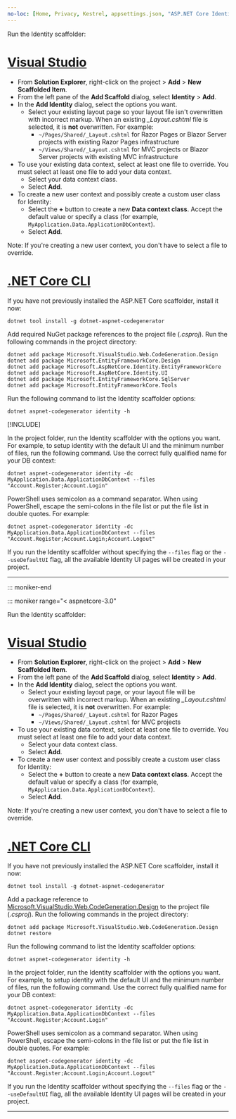 ```yaml
---
no-loc: [Home, Privacy, Kestrel, appsettings.json, "ASP.NET Core Identity", cookie, Cookie, Blazor, "Blazor Server", "Blazor WebAssembly", "Identity", "Let's Encrypt", Razor, SignalR]
---
```


Run the Identity scaffolder:

# [Visual Studio](#tab/visual-studio)

* From **Solution Explorer**, right-click on the project > **Add** > **New Scaffolded Item**.
* From the left pane of the **Add Scaffold** dialog, select **Identity** > **Add**.
* In the **Add Identity** dialog, select the options you want.
  * Select your existing layout page so your layout file isn't overwritten with incorrect markup. When an existing *\_Layout.cshtml* file is selected, it is **not** overwritten. For example:
    * `~/Pages/Shared/_Layout.cshtml` for Razor Pages or Blazor Server projects with existing Razor Pages infrastructure
    * `~/Views/Shared/_Layout.cshtml` for MVC projects or Blazor Server projects with existing MVC infrastructure
* To use your existing data context, select at least one file to override. You must select at least one file to add your data context.
  * Select your data context class.
  * Select **Add**.
* To create a new user context and possibly create a custom user class for Identity:
  * Select the **+** button to create a new **Data context class**. Accept the default value or specify a class (for example, `MyApplication.Data.ApplicationDbContext`).
  * Select **Add**.

Note: If you're creating a new user context, you don't have to select a file to override.

# [.NET Core CLI](#tab/netcore-cli)

If you have not previously installed the ASP.NET Core scaffolder, install it now:

```dotnetcli
dotnet tool install -g dotnet-aspnet-codegenerator
```

Add required NuGet package references to the project file (*.csproj*). Run the following commands in the project directory:

```dotnetcli
dotnet add package Microsoft.VisualStudio.Web.CodeGeneration.Design
dotnet add package Microsoft.EntityFrameworkCore.Design
dotnet add package Microsoft.AspNetCore.Identity.EntityFrameworkCore
dotnet add package Microsoft.AspNetCore.Identity.UI
dotnet add package Microsoft.EntityFrameworkCore.SqlServer
dotnet add package Microsoft.EntityFrameworkCore.Tools
```

Run the following command to list the Identity scaffolder options:

```dotnetcli
dotnet aspnet-codegenerator identity -h
```

[!INCLUDE[](~/includes/scaffoldTFM.md)]

In the project folder, run the Identity scaffolder with the options you want. For example, to setup identity with the default UI and the minimum number of files, run the following command. Use the correct fully qualified name for your DB context:

```dotnetcli
dotnet aspnet-codegenerator identity -dc MyApplication.Data.ApplicationDbContext --files "Account.Register;Account.Login"
```

PowerShell uses semicolon as a command separator. When using PowerShell, escape the semi-colons in the file list or put the file list in double quotes. For example:

```dotnetcli
dotnet aspnet-codegenerator identity -dc MyApplication.Data.ApplicationDbContext --files "Account.Register;Account.Login;Account.Logout"
```

If you run the Identity scaffolder without specifying the `--files` flag or the `--useDefaultUI` flag, all the available Identity UI pages will be created in your project.

---

::: moniker-end

::: moniker range="< aspnetcore-3.0"

Run the Identity scaffolder:

# [Visual Studio](#tab/visual-studio)

* From **Solution Explorer**, right-click on the project > **Add** > **New Scaffolded Item**.
* From the left pane of the **Add Scaffold** dialog, select **Identity** > **Add**.
* In the **Add Identity** dialog, select the options you want.
  * Select your existing layout page, or your layout file will be overwritten with incorrect markup. When an existing *\_Layout.cshtml* file is selected, it is **not** overwritten. For example:
    * `~/Pages/Shared/_Layout.cshtml` for Razor Pages
    * `~/Views/Shared/_Layout.cshtml` for MVC projects
* To use your existing data context, select at least one file to override. You must select at least one file to add your data context.
  * Select your data context class.
  * Select **Add**.
* To create a new user context and possibly create a custom user class for Identity:
  * Select the **+** button to create a new **Data context class**. Accept the default value or specify a class (for example, `MyApplication.Data.ApplicationDbContext`).
  * Select **Add**.

Note: If you're creating a new user context, you don't have to select a file to override.

# [.NET Core CLI](#tab/netcore-cli)

If you have not previously installed the ASP.NET Core scaffolder, install it now:

```dotnetcli
dotnet tool install -g dotnet-aspnet-codegenerator
```

Add a package reference to [Microsoft.VisualStudio.Web.CodeGeneration.Design](https://www.nuget.org/packages/Microsoft.VisualStudio.Web.CodeGeneration.Design/) to the project file (*.csproj*). Run the following commands in the project directory:

```dotnetcli
dotnet add package Microsoft.VisualStudio.Web.CodeGeneration.Design
dotnet restore
```

Run the following command to list the Identity scaffolder options:

```dotnetcli
dotnet aspnet-codegenerator identity -h
```

In the project folder, run the Identity scaffolder with the options you want. For example, to setup identity with the default UI and the minimum number of files, run the following command. Use the correct fully qualified name for your DB context:

```dotnetcli
dotnet aspnet-codegenerator identity -dc MyApplication.Data.ApplicationDbContext --files "Account.Register;Account.Login"
```

PowerShell uses semicolon as a command separator. When using PowerShell, escape the semi-colons in the file list or put the file list in double quotes. For example:

```dotnetcli
dotnet aspnet-codegenerator identity -dc MyApplication.Data.ApplicationDbContext --files "Account.Register;Account.Login;Account.Logout"
```

If you run the Identity scaffolder without specifying the `--files` flag or the `--useDefaultUI` flag, all the available Identity UI pages will be created in your project.

---
